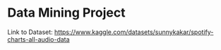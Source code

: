 # Data Mining Project
Link to Dataset: https://www.kaggle.com/datasets/sunnykakar/spotify-charts-all-audio-data

